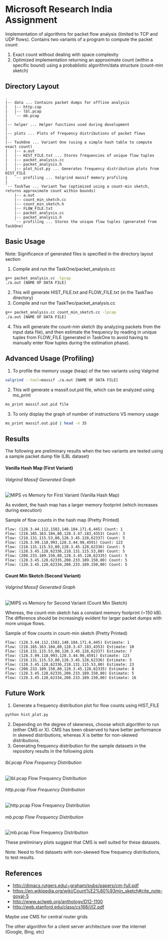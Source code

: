 # Microsoft Research India Assignment

Implementation of algorithms for packet flow analysis (limited to TCP and UDP flows).
Contains two variants of a program to compute the packet count:
1. Exact count without dealing with space complexity
2. Optimized implementation returning an approximate count (within a specific bound) using a probablistic algorithm/data structure (count-min sketch)


## Directory Layout
```
.
|-- data ... Contains packet dumps for offline analysis
|   |-- http.cap
|   |-- lbl.pcap
|   `-- mb.pcap
|
|-- helper ... Helper functions used during development
|   
|-- plots ... Plots of frequency distributions of packet flows
|   
|-- TaskOne ... Variant One (using a simple hash table to compute exact count)
|   |-- a.out
|   |-- HIST_FILE.txt ... Stores frequencies of unique flow tuples
|   |-- packet_analysis.cc
|   |-- packet_analysis.h
|   |-- plot_hist.py ... Generates frequency distribution plots from HIST_FILE
|   `-- profiling ... Valgrind massif memory profiling
|
`-- TaskTwo ... Variant Two (optimized using a count-min sketch, returns approximate count within bounds)
    |-- a.out
    |-- count_min_sketch.cc
    |-- count_min_sketch.h
    |-- FLOW_FILE.txt
    |-- packet_analysis.cc
    |-- packet_analysis.h
    `-- profiling ... Stores the unique flow tuples (generated from TaskOne)
```
## Basic Usage
Note: Significance of generated files is specified in the directory layout section
1. Compile and run the TaskOne/packet_analysis.cc
```Bash
g++ packet_analysis.cc -lpcap
./a.out [NAME OF DATA FILE]
```
2. This will generate HIST_FILE.txt and FLOW_FILE.txt (in the TaskTwo directory)
3. Compile and run the TaskTwo/packet_analysis.cc
```Bash
g++ packet_analysis.cc count_min_sketch.cc -lpcap
./a.out [NAME OF DATA FILE]
```
4. This will generate the count-min sketch (by analyzing packets from the input data file), and then estimate the frequency by reading in unique tuples from FLOW_FILE (generated in TaskOne to avoid having to manually enter flow tuples during the estimation phase).

## Advanced Usage (Profiling)
1. To profile the memory usage (heap) of the two variants using Valgrind
```Bash
valgrind --tool=massif ./a.out [NAME OF DATA FILE]
```
2. This will generate a massif.out.pid file, which can be analyzed using ms_print
```Bash
ms_print massif.out.pid file
```
3. To only display the graph of number of instructions VS memory usage
```Bash
ms_print massif.out.pid | head -n 35
```

## Results
The following are preliminary results when the two variants are tested using a sample packet dump file (LBL dataset)

#### Vanilla Hash Map (First Variant)

###### Valgrind Massif Generated Graph

![MIPS vs Memory for First Variant (Vanilla Hash Map)](https://raw.githubusercontent.com/bhaprayan/PacketFlowAnalysis/master/assets/img/TaskOne_LBL_Memory_Profile.png)

As evident, the hash map has a larger memory footprint (which increases during execution) 

Sample of flow counts in the hash map (Pretty Printed)

```
Flow: (128.3.44.112,1582,148.184.171.6,445) Count: 1
Flow: (218.165.163.184,80,128.3.47.183,4353) Count: 3
Flow: (218.131.115.53,80,128.3.45.128,62337) Count: 5
Flow: (128.3.99.118,993,128.3.44.98,4591) Count: 123
Flow: (218.131.115.53,80,128.3.45.128,62336) Count: 5
Flow: (128.3.45.128,62336,218.131.115.53,80) Count: 5
Flow: (208.233.189.150,80,128.3.45.128,62335) Count: 5
Flow: (128.3.45.128,62335,208.233.189.150,80) Count: 5
Flow: (128.3.45.128,62334,208.233.189.150,80) Count: 5
```

#### Count Min Sketch (Second Variant)

###### Valgrind Massif Generated Graph

![MIPS vs Memory for Second Variant (Count Min Sketch)](https://raw.githubusercontent.com/bhaprayan/PacketFlowAnalysis/master/assets/img/TaskTwo_LBL_Profiling.png)

Whereas, the count-min sketch has a constant memory footprint (~150 kB). The difference should be increasingly evident for larger packet dumps with more unique flows.

Sample of flow counts in count-min sketch (Pretty Printed)
```
Flow: (128.3.44.112,1582,148.184.171.6,445) Estimate: 1
Flow: (218.165.163.184,80,128.3.47.183,4353) Estimate: 10
Flow: (218.131.115.53,80,128.3.45.128,62337) Estimate: 7
Flow: (128.3.99.118,993,128.3.44.98,4591) Estimate: 123
Flow: (218.131.115.53,80,128.3.45.128,62336) Estimate: 5
Flow: (128.3.45.128,62336,218.131.115.53,80) Estimate: 23
Flow: (208.233.189.150,80,128.3.45.128,62335) Estimate: 8
Flow: (128.3.45.128,62335,208.233.189.150,80) Estimate: 5
Flow: (128.3.45.128,62334,208.233.189.150,80) Estimate: 16
```

## Future Work
1. Generate a frequency distribution plot for flow counts using HIST_FILE
```Bash
python hist_plot.py
```
2. Depending on the degree of skewness, choose which algorithm to run (either CMS or X). CMS has been observed to have better performance in skewed distributions, whereas X is better for non-skewed distributions.
3. Generating frequency distribution for the sample datasets in the repository results in the following plots

###### lbl.pcap Flow Frequency Distribution
![lbl.pcap Flow Frequency Distribution](https://raw.githubusercontent.com/bhaprayan/PacketFlowAnalysis/master/plots/lbl_pcap_hist.png)

###### http.pcap Flow Frequency Distribution
![http.pcap Flow Frequency Distribution](https://raw.githubusercontent.com/bhaprayan/PacketFlowAnalysis/master/plots/http_pcap_hist.png)

###### mb.pcap Flow Frequency Distribution
![mb.pcap Flow Frequency Distribution](https://raw.githubusercontent.com/bhaprayan/PacketFlowAnalysis/master/plots/mb_pcap_hist.png)

These preliminary plots suggest that CMS is well suited for these datasets.

Note: Need to find datasets with non-skewed flow frequency distributions, to test results.

## References
* http://dimacs.rutgers.edu/~graham/pubs/papers/cm-full.pdf
* https://en.wikipedia.org/wiki/Count%E2%80%93min_sketch#cite_note-goyal-5
* http://www.aclweb.org/anthology/D12-1100
* http://web.stanford.edu/class/cs168/l/l2.pdf


Maybe use CMS for central router grids

The other algorithm for a client server architecture over the internet (Google, Bing, etc)
